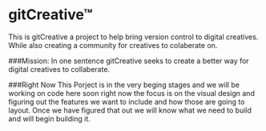  gitCreative&trade;
===========

This is gitCreative a project to help bring version control to digital creatives.
While also creating a community for creatives to colaberate on. 

###Mission:
In one sentence gitCreative seeks to create a better way for digital creatives to
collaberate. 

###Right Now
This Porject is in the very beging stages and we will be working on code here soon
right now the focus is on the visual design and figuring out the features we want 
to include and how those are going to layout. Once we have figured that out we will 
know what we need to build and will begin building it.
